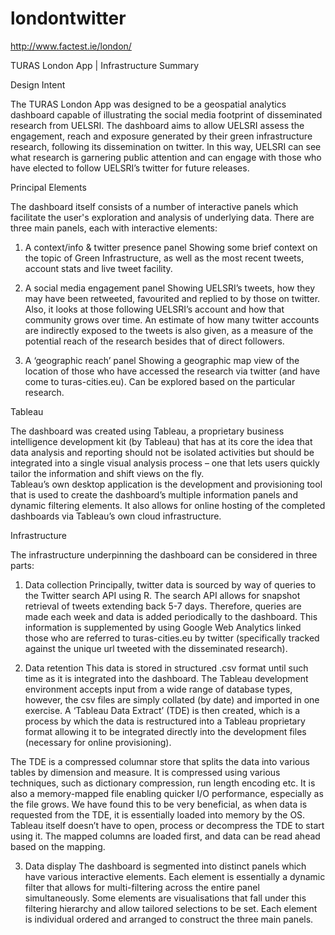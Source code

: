 # londontwitter
http://www.factest.ie/london/

TURAS London App | Infrastructure Summary

Design Intent

The TURAS London App was designed to be a geospatial analytics dashboard capable of illustrating the social media footprint of disseminated research from UELSRI. The dashboard aims to allow UELSRI assess the engagement, reach and exposure generated by their green infrastructure research, following its dissemination on twitter. In this way, UELSRI can see what research is garnering public attention and can engage with those who have elected to follow UELSRI’s twitter for future releases.

Principal Elements

The dashboard itself consists of a number of interactive panels which facilitate the user's exploration and analysis of underlying data. There are three main panels, each with interactive elements: 

1.	A context/info & twitter presence panel
Showing some brief context on the topic of Green Infrastructure, as well as the most recent tweets, account stats and live tweet facility.

2.	A social media engagement panel
Showing UELSRI’s tweets, how they may have been retweeted, favourited and replied to by those on twitter. Also, it looks at those following UELSRI’s account and how that community grows over time. An estimate of how many twitter accounts are indirectly exposed to the tweets is also given, as a measure of the potential reach of the research besides that of direct followers. 

3.	A ‘geographic reach’ panel 
Showing a geographic map view of the location of those who have accessed the research via twitter (and have come to turas-cities.eu). Can be explored based on the particular research.

Tableau

The dashboard was created using Tableau, a proprietary business intelligence development kit (by Tableau) that has at its core the idea that data analysis and reporting should not be isolated activities but should be integrated into a single visual analysis process – one that lets users quickly tailor the information and shift views on the fly.  
Tableau’s own desktop application is the development and provisioning tool that is used to create the dashboard’s multiple information panels and dynamic filtering elements. It also allows for online hosting of the completed dashboards via Tableau’s own cloud infrastructure.


Infrastructure

The infrastructure underpinning the dashboard can be considered in three parts:
1.	Data collection 
Principally, twitter data is sourced by way of queries to the Twitter search API using R. The search API allows for snapshot retrieval of tweets extending back 5-7 days. Therefore, queries are made each week and data is added periodically to the dashboard. This information is supplemented by using Google Web Analytics linked those who are referred to turas-cities.eu by twitter (specifically tracked against the unique url tweeted with the disseminated research).

2.	Data retention
This data is stored in structured .csv format until such time as it is integrated into the dashboard. The Tableau development environment accepts input from a wide range of database types, however, the csv files are simply collated (by date) and imported in one exercise. A ‘Tableau Data Extract’ (TDE) is then created, which is a process by which the data is restructured into a Tableau proprietary format allowing it to be integrated directly into the development files (necessary for online provisioning). 

The TDE is a compressed columnar store that splits the data into various tables by dimension and measure. It is compressed using various techniques, such as dictionary compression, run length encoding etc. It is also a memory-mapped file enabling quicker I/O performance, especially as the file grows. We have found this to be very beneficial, as when data is requested from the TDE, it is essentially loaded into memory by the OS. Tableau itself doesn’t have to open, process or decompress the TDE to start using it. The mapped columns are loaded first, and data can be read ahead based on the mapping.

3.	Data display
The dashboard is segmented into distinct panels which have various interactive elements. Each element is essentially a dynamic filter that allows for multi-filtering across the entire panel simultaneously. Some elements are visualisations that fall under this filtering hierarchy and allow tailored selections to be set. Each element is individual ordered and arranged to construct the three main panels.

		 

